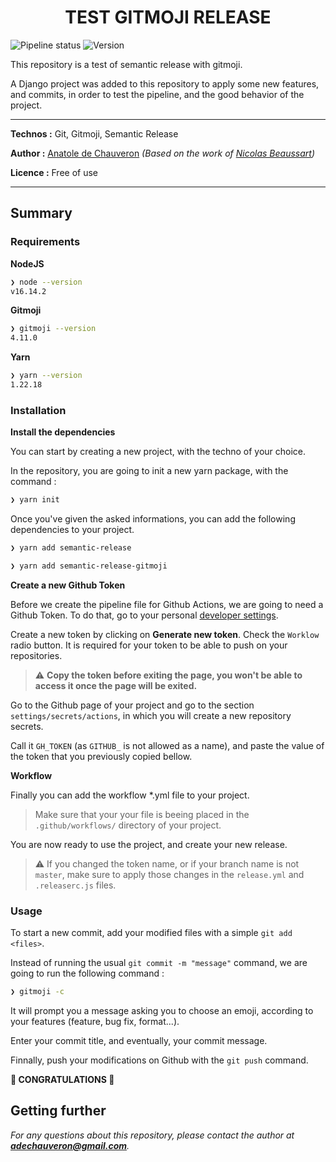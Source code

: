 <h1 align="center">TEST GITMOJI RELEASE</h1>

![Pipeline status](https://github.com/Anatole-DC/test_semanticrelease_gitmoji/actions/workflows/release.yml/badge.svg)
![Version](https://img.shields.io/github/v/release/Anatole-DC/test_semanticrelease_gitmoji)

This repository is a test of semantic release with gitmoji.

A Django project was added to this repository to apply some new features, and commits, in order to test the pipeline, and the good behavior of the project.

___

**Technos :** Git, Gitmoji, Semantic Release

**Author :** [Anatole de Chauveron](https://github.com/Anatole-DC) _(Based on the work of [Nicolas Beaussart](https://github.com/beaussan/expr-gitmoji-releaserc))_

**Licence :** Free of use

___

## Summary

### Requirements

**NodeJS**

```bash
❯ node --version
v16.14.2
```

**Gitmoji**

```bash
❯ gitmoji --version
4.11.0
```

**Yarn**

```bash
❯ yarn --version
1.22.18
```

### Installation


**Install the dependencies**

You can start by creating a new project, with the techno of your choice.

In the repository, you are going to init a new yarn package, with the command :

```bash
❯ yarn init
```

Once you've given the asked informations, you can add the following dependencies to your project.

```bash
❯ yarn add semantic-release

❯ yarn add semantic-release-gitmoji
```

**Create a new Github Token**

Before we create the pipeline file for Github Actions, we are going to need a Github Token. To do that, go to your personal [developer settings](https://github.com/settings/tokens).

Create a new token by clicking on **Generate new token**. Check the `Worklow` radio button. It is required for your token to be able to push on your repositories.

> ⚠️ **Copy the token before exiting the page, you won't be able to access it once the page will be exited.**

Go to the Github page of your project and go to the section `settings/secrets/actions`, in which you will create a new repository secrets.

Call it `GH_TOKEN` (as `GITHUB_` is not allowed as a name), and paste the value of the token that you previously copied bellow.

**Workflow**

Finally you can add the workflow *.yml file to your project.

> Make sure that your your file is beeing placed in the `.github/workflows/` directory of your project.

You are now ready to use the project, and create your new release.

> ⚠️ If you changed the token name, or if your branch name is not `master`, make sure to apply those changes in the `release.yml` and `.releaserc.js` files.

### Usage

To start a new commit, add your modified files with a simple `git add <files>`.

Instead of running the usual `git commit -m "message"` command, we are going to run the following command :

```bash
❯ gitmoji -c
```

It will prompt you a message asking you to choose an emoji, according to your features (feature, bug fix, format...).

Enter your commit title, and eventually, your commit message.

Finnally, push your modifications on Github with the `git push` command.

**🎉 CONGRATULATIONS 🎉**

## Getting further

_For any questions about this repository, please contact the author at **adechauveron@gmail.com**._